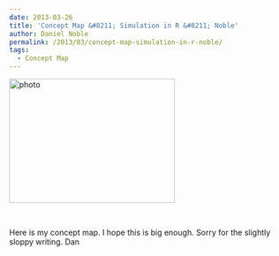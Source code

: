 ```yaml
---
date: 2013-03-26
title: 'Concept Map &#8211; Simulation in R &#8211; Noble'
author: Daniel Noble
permalink: /2013/03/concept-map-simulation-in-r-noble/
tags:
  - Concept Map
---
```

[<img class="alignnone size-medium wp-image-1898" alt="photo" src="http://teaching.software-carpentry.org/wp-content/uploads/2013/03/photo-300x225.jpg" width="300" height="225" />][1]

&nbsp;

Here is my concept map. I hope this is big enough. Sorry for the slightly sloppy writing. Dan

 [1]: http://teaching.software-carpentry.org/wp-content/uploads/2013/03/photo.jpg
